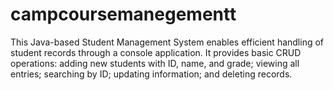 # campcoursemanegementt
This Java-based Student Management System enables efficient handling of student records through a console application. It provides basic CRUD operations: adding new students with ID, name, and grade; viewing all entries; searching by ID; updating information; and deleting records.
